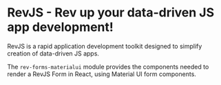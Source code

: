 # RevJS - Rev up your data-driven JS app development!

RevJS is a rapid application development toolkit designed to simplify creation
of data-driven JS apps.

The `rev-forms-materialui` module provides the components needed to render a
RevJS Form in React, using Material UI form components.